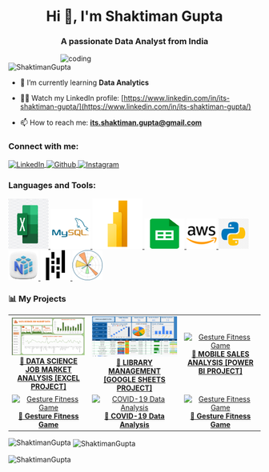 <h1 align="center">Hi 👋, I'm Shaktiman Gupta</h1>
<h3 align="center">A passionate Data Analyst from India</h3>
<img align="right" alt="coding" width="400" src="https://user-images.githubusercontent.com/55389276/140866485-8fb1c876-9a8f-4d6a-98dc-08c4981eaf70.gif">

<p align="left"> 
  <img src="https://komarev.com/ghpvc/?username=ShaktimanGupta&label=Profile%20views&color=0e75b6&style=flat" alt="ShaktimanGupta" /> 
</p>

- 🌱 I’m currently learning **Data Analytics**

- 👨‍💻 Watch my LinkedIn profile: [https://www.linkedin.com/in/its-shaktiman-gupta/](https://www.linkedin.com/in/its-shaktiman-gupta/)

- 📫 How to reach me: **its.shaktiman.gupta@gmail.com**

<h3 align="left">Connect with me:</h3>
<p align="left">
  <a href="https://www.linkedin.com/in/its-shaktiman-gupta/" target="blank">
    <img align="center" src="https://raw.githubusercontent.com/rahuldkjain/github-profile-readme-generator/master/src/images/icons/Social/linked-in-alt.svg" alt="LinkedIn" height="30" width="40" />
  </a>
 <a href="https://github.com/ShaktimanGupta" target="blank">
    <img align="center" src="https://cdn.jsdelivr.net/gh/devicons/devicon/icons/github/github-original.svg" alt="Github" height="30" width="40" />
  </a>
  <a href="https://www.instagram.com/shaktiman_gupta_01/" target="blank">
    <img align="center" src="https://raw.githubusercontent.com/rahuldkjain/github-profile-readme-generator/master/src/images/icons/Social/instagram.svg" alt="Instagram" height="30" width="40" />
  </a>
</p>

<h3 align="left">Languages and Tools:</h3>

<p align="left">
  <a href="https://www.microsoft.com/en-us/microsoft-365/excel" target="_blank" rel="noreferrer">
    <img src="assets/icons/Microsoft-Excel-Icon-PNG.jpg" alt="excel" width="80" height="100"/>
  </a>
  <a href="https://www.mysql.com/" target="_blank" rel="noreferrer">
    <img src="assets/icons/mysql-5-logo-png-transparent.png" alt="mysql" width="80" height="80"/>
  </a>
  <a href="https://powerbi.microsoft.com/" target="_blank" rel="noreferrer">
    <img src="assets/icons/Power-BI-Logo.png" alt="powerbi" width="100" height="100"/>
  </a>
   <a href="https://docs.google.com/spreadsheets/u/0/" target="_blank" rel="noreferrer">
    <img src="assets/icons/5968557.png" alt="google sheets" width="80" height="60"/>
  </a>
  <a href="https://aws.amazon.com/" target="_blank" rel="noreferrer">
    <img src="assets/icons/aws-color.png" alt="aws" width="60" height="60"/>
  </a>
  <a href="https://www.python.org/" target="_blank" rel="noreferrer">
    <img src="assets/icons/hd-python-logo-symbol-transparent-png-735811696257415dbkifcuokn.png" alt="python" width="60" height="60"/>
  </a>
  <a href="https://numpy.org/" target="_blank" rel="noreferrer">
    <img src="assets/icons/free-numpy-9294869-7578012.webp" alt="opencv" width="60" height="60"/>
  </a>
  <a href="https://pandas.org/" target="_blank" rel="noreferrer">
    <img src="assets/icons/images.png" alt="pandas" width="60" height="60"/>
  </a>
  <a href="https://matplotlib.org/stable/" target="_blank" rel="noreferrer">
    <img src="assets/icons/svgicons.png" alt="matplotlib" width="60" height="60"/>
  </a>
</p>


<h3 align="left">📊 My Projects</h3>

<table>
  <tr>
    <td align="center" width="300">
      <a href="https://github.com/ShaktimanGupta/DATA-SCIENCE-JOBS-IN-INDIA-ANALYSIS-EXCEL-PROJECT" target="_blank">
        <img src="assets/projects/SCREENSHOT 1 (1).png" alt="Sales Dashboard" width="250"/>
        <br><b>📁 DATA SCIENCE JOB MARKET ANALYSIS [EXCEL PROJECT]</b>
      </a>
    </td>
    <td align="center" width="300">
      <a href="https://github.com/ShaktimanGupta/LIBRARY_MANAGEMENT_GOOGLE_SHEETS_PROJECT" target="_blank">
        <img src="assets/projects/Screenshot 2025-09-10 161809.png" alt="Library management" height="100%" width="350"/>
        <br><b>📁 LIBRARY MANAGEMENT [GOOGLE SHEETS PROJECT] </b>
      </a>
    </td>
    <td align="center" width="300">
      <a href="https://github.com/ShaktimanGupta/MOBILE-SALES-DASHBOARD-USING-POWER-BI" target="_blank">
        <img src="assets/projects/gesture_game.png" alt="Gesture Fitness Game" width="250"/>
        <br><b>📁 MOBILE SALES ANALYSIS [POWER BI PROJECT] </b>
      </a>
    </td>
  </tr>
  <tr>
    <td align="center" width="300">
      <a href="https://github.com/ShaktimanGupta/YourProjectRepo3" target="_blank">
        <img src="assets/projects/gesture_game.png" alt="Gesture Fitness Game" width="250"/>
        <br><b>📁 Gesture Fitness Game</b>
      </a>
    </td>
    <td align="center" width="300">
      <a href="https://github.com/ShaktimanGupta/YourProjectRepo4" target="_blank">
        <img src="assets/projects/covid_analysis.png" alt="COVID-19 Data Analysis" width="250"/>
        <br><b>📁 COVID-19 Data Analysis</b>
      </a>
    </td>
    <td align="center" width="300">
      <a href="https://github.com/ShaktimanGupta/YourProjectRepo3" target="_blank">
        <img src="assets/projects/gesture_game.png" alt="Gesture Fitness Game" width="250"/>
        <br><b>📁 Gesture Fitness Game</b>
      </a>
    </td>
  </tr>
</table>



<p><img align="left" src="https://github-readme-stats.vercel.app/api/top-langs?username=ShaktimanGupta&show_icons=true&locale=en&layout=compact" alt="ShaktimanGupta" /></p>

<p>&nbsp;<img align="center" src="https://github-readme-stats.vercel.app/api?username=ShaktimanGupta&show_icons=true&locale=en" alt="ShaktimanGupta" /></p>

<p><img align="center" src="https://github-readme-streak-stats.herokuapp.com/?user=ShaktimanGupta&" alt="ShaktimanGupta" /></p>

